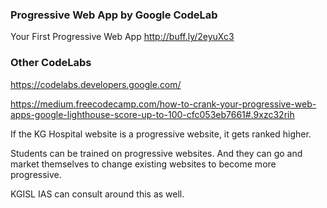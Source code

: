 ### Progressive Web App by Google CodeLab 

Your First Progressive Web App http://buff.ly/2eyuXc3

### Other CodeLabs

https://codelabs.developers.google.com/

https://medium.freecodecamp.com/how-to-crank-your-progressive-web-apps-google-lighthouse-score-up-to-100-cfc053eb7661#.9xzc32rih 

If the KG Hospital website is a progressive website, it gets ranked higher.

Students can be trained on progressive websites. And they can go and market themselves to change existing websites to become more progressive. 

KGISL IAS can consult around this as well.

